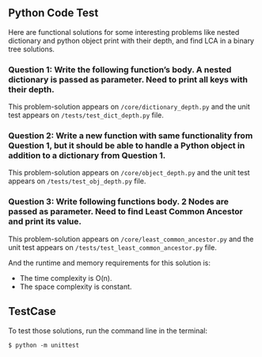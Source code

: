 ## Python Code Test

Here are functional solutions for some interesting problems like nested dictionary and python object print with their depth, and find LCA in a binary tree solutions.

### Question 1: Write the following function’s body. A nested dictionary is passed as parameter. Need to print all keys with their depth.
This problem-solution appears on `/core/dictionary_depth.py` and the unit test appears on `/tests/test_dict_depth.py` file.

### Question 2: Write a new function with same functionality from Question 1, but it should be able to handle a Python object in addition to a dictionary from Question 1.
This problem-solution appears on `/core/object_depth.py` and the unit test appears on `/tests/test_obj_depth.py` file.

### Question 3:  Write following functions body. 2 Nodes are passed as parameter. Need to find Least Common Ancestor and print its value.
This problem-solution appears on `/core/least_common_ancestor.py` and the unit test appears on `/tests/test_least_common_ancestor.py` file.

  And the runtime and memory requirements for this solution is:
  <ul>
    <li>The time complexity is O(n).</li>
    <li>The space complexity is constant.</li>
  </ul>

## TestCase
To test those solutions, run the command line in the terminal:

```
$ python -m unittest
```
